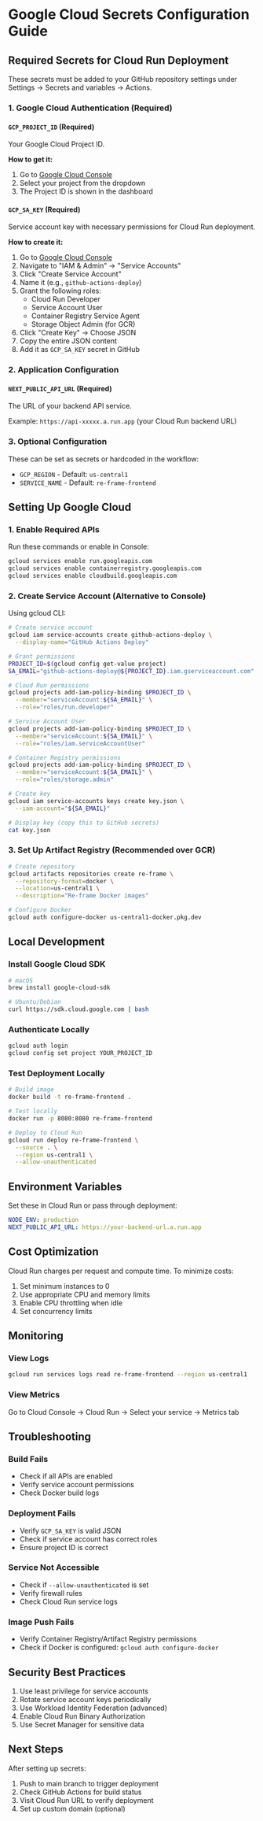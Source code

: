 # Google Cloud Secrets Configuration Guide

## Required Secrets for Cloud Run Deployment

These secrets must be added to your GitHub repository settings under Settings → Secrets and variables → Actions.

### 1. Google Cloud Authentication (Required)

#### `GCP_PROJECT_ID` (Required)
Your Google Cloud Project ID.

**How to get it:**
1. Go to [Google Cloud Console](https://console.cloud.google.com)
2. Select your project from the dropdown
3. The Project ID is shown in the dashboard

#### `GCP_SA_KEY` (Required)
Service account key with necessary permissions for Cloud Run deployment.

**How to create it:**
1. Go to [Google Cloud Console](https://console.cloud.google.com)
2. Navigate to "IAM & Admin" → "Service Accounts"
3. Click "Create Service Account"
4. Name it (e.g., `github-actions-deploy`)
5. Grant the following roles:
   - Cloud Run Developer
   - Service Account User
   - Container Registry Service Agent
   - Storage Object Admin (for GCR)
6. Click "Create Key" → Choose JSON
7. Copy the entire JSON content
8. Add it as `GCP_SA_KEY` secret in GitHub

### 2. Application Configuration

#### `NEXT_PUBLIC_API_URL` (Required)
The URL of your backend API service.

Example: `https://api-xxxxx.a.run.app` (your Cloud Run backend URL)

### 3. Optional Configuration

These can be set as secrets or hardcoded in the workflow:

- `GCP_REGION` - Default: `us-central1`
- `SERVICE_NAME` - Default: `re-frame-frontend`

## Setting Up Google Cloud

### 1. Enable Required APIs

Run these commands or enable in Console:

```bash
gcloud services enable run.googleapis.com
gcloud services enable containerregistry.googleapis.com
gcloud services enable cloudbuild.googleapis.com
```

### 2. Create Service Account (Alternative to Console)

Using gcloud CLI:

```bash
# Create service account
gcloud iam service-accounts create github-actions-deploy \
  --display-name="GitHub Actions Deploy"

# Grant permissions
PROJECT_ID=$(gcloud config get-value project)
SA_EMAIL="github-actions-deploy@${PROJECT_ID}.iam.gserviceaccount.com"

# Cloud Run permissions
gcloud projects add-iam-policy-binding $PROJECT_ID \
  --member="serviceAccount:${SA_EMAIL}" \
  --role="roles/run.developer"

# Service Account User
gcloud projects add-iam-policy-binding $PROJECT_ID \
  --member="serviceAccount:${SA_EMAIL}" \
  --role="roles/iam.serviceAccountUser"

# Container Registry permissions
gcloud projects add-iam-policy-binding $PROJECT_ID \
  --member="serviceAccount:${SA_EMAIL}" \
  --role="roles/storage.admin"

# Create key
gcloud iam service-accounts keys create key.json \
  --iam-account="${SA_EMAIL}"

# Display key (copy this to GitHub secrets)
cat key.json
```

### 3. Set Up Artifact Registry (Recommended over GCR)

```bash
# Create repository
gcloud artifacts repositories create re-frame \
  --repository-format=docker \
  --location=us-central1 \
  --description="Re-frame Docker images"

# Configure Docker
gcloud auth configure-docker us-central1-docker.pkg.dev
```

## Local Development

### Install Google Cloud SDK

```bash
# macOS
brew install google-cloud-sdk

# Ubuntu/Debian
curl https://sdk.cloud.google.com | bash
```

### Authenticate Locally

```bash
gcloud auth login
gcloud config set project YOUR_PROJECT_ID
```

### Test Deployment Locally

```bash
# Build image
docker build -t re-frame-frontend .

# Test locally
docker run -p 8080:8080 re-frame-frontend

# Deploy to Cloud Run
gcloud run deploy re-frame-frontend \
  --source . \
  --region us-central1 \
  --allow-unauthenticated
```

## Environment Variables

Set these in Cloud Run or pass through deployment:

```yaml
NODE_ENV: production
NEXT_PUBLIC_API_URL: https://your-backend-url.a.run.app
```

## Cost Optimization

Cloud Run charges per request and compute time. To minimize costs:

1. Set minimum instances to 0
2. Use appropriate CPU and memory limits
3. Enable CPU throttling when idle
4. Set concurrency limits

## Monitoring

### View Logs

```bash
gcloud run services logs read re-frame-frontend --region us-central1
```

### View Metrics

Go to Cloud Console → Cloud Run → Select your service → Metrics tab

## Troubleshooting

### Build Fails
- Check if all APIs are enabled
- Verify service account permissions
- Check Docker build logs

### Deployment Fails
- Verify `GCP_SA_KEY` is valid JSON
- Check if service account has correct roles
- Ensure project ID is correct

### Service Not Accessible
- Check if `--allow-unauthenticated` is set
- Verify firewall rules
- Check Cloud Run service logs

### Image Push Fails
- Verify Container Registry/Artifact Registry permissions
- Check if Docker is configured: `gcloud auth configure-docker`

## Security Best Practices

1. Use least privilege for service accounts
2. Rotate service account keys periodically
3. Use Workload Identity Federation (advanced)
4. Enable Cloud Run Binary Authorization
5. Use Secret Manager for sensitive data

## Next Steps

After setting up secrets:

1. Push to main branch to trigger deployment
2. Check GitHub Actions for build status
3. Visit Cloud Run URL to verify deployment
4. Set up custom domain (optional)